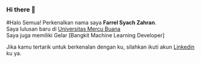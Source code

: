 ### Hi there 👋


#Halo Semua!
Perkenalkan nama saya **Farrel Syach Zahran**.\
Saya lulusan baru di [Universitas Mercu Buana](https://www.mercubuana.ac.id/)\
Saya juga memiliki Gelar [Bangkit Machine Learning Developer]

Jika kamu tertarik untuk berkenalan dengan ku, silahkan ikuti akun [Linkedin](https://www.linkedin.com/in/farrelsz) ku ya.


<!--
**FarrelSZ/FarrelSZ** is a ✨ _special_ ✨ repository because its `README.md` (this file) appears on your GitHub profile.

Here are some ideas to get you started:

- 🔭 I’m currently working on ...
- 🌱 I’m currently learning ...
- 👯 I’m looking to collaborate on ...
- 🤔 I’m looking for help with ...
- 💬 Ask me about ...
- 📫 How to reach me: ...
- 😄 Pronouns: ...
- ⚡ Fun fact: ...
-->
